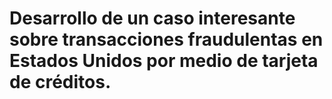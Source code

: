 # Desarrollo de un caso interesante sobre transacciones fraudulentas en Estados Unidos por medio de tarjeta de créditos.

<img href = 'https://www.viajarmiami.com/img/black-friday-miami.jpg'>
